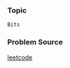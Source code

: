 ### Topic

    Bits

### Problem Source

[leetcode](https://leetcode.com/problems/power-of-two/description/)
